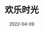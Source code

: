 ---
title: "欢乐时光"
date: "2022-04-09"
price: "120.00"
theaters: ["中国电影资料馆艺术影院"]
remark: ['学术放映', '2015']
---